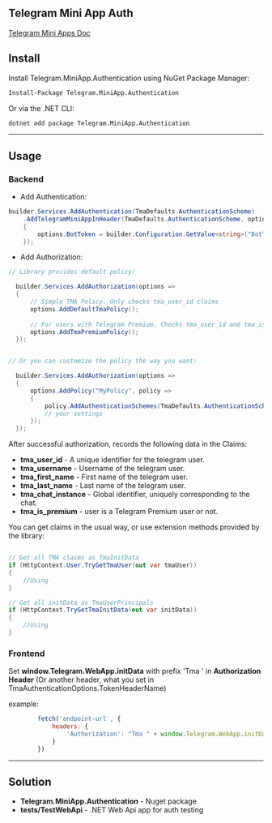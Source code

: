 ## Telegram Mini App Auth

[Telegram Mini Apps Doc](https://core.telegram.org/bots/webapps#validating-data-received-via-the-mini-app)


## Install
Install Telegram.MiniApp.Authentication using NuGet Package Manager:
```bash
Install-Package Telegram.MiniApp.Authentication
```
Or via the .NET CLI:
```bash
dotnet add package Telegram.MiniApp.Authentication
```
---
## Usage

### Backend

- Add Authentication:
```csharp
builder.Services.AddAuthentication(TmaDefaults.AuthenticationScheme)
	.AddTelegramMiniAppInHeader(TmaDefaults.AuthenticationScheme, options =>
	{
		options.BotToken = builder.Configuration.GetValue<string>("BotToken")!;
	});
```

- Add Authorization:
```csharp
// Library provides default policy:

  builder.Services.AddAuthorization(options =>
  {
      // Simple TMA Policy. Only checks tma_user_id claims
	  options.AddDefaultTmaPolicy();
	  
	  // For users with Telegram Premium. Checks tma_user_id and tma_is_premium claims
      options.AddTmaPremiumPolicy();
  });


// Or you can customize the policy the way you want:

  builder.Services.AddAuthorization(options =>
  {
      options.AddPolicy("MyPolicy", policy =>
      {
          policy.AddAuthenticationSchemes(TmaDefaults.AuthenticationScheme);
          // your settings
      });
  });
```

After successful authorization, records the following data in the Claims:
- **tma_user_id** - A unique identifier for the telegram user.
- **tma_username** - Username of the telegram user.
- **tma_first_name** - First name of the telegram user.
- **tma_last_name** - Last name of the telegram user.
- **tma_chat_instance** -  Global identifier, uniquely corresponding to the chat.
- **tma_is_premium** - user is a Telegram Premium user or not.

You can get claims in the usual way, or use extension methods provided by the library:
```csharp

// Get all TMA claims as TmaInitData
if (HttpContext.User.TryGetTmaUser(out var tmaUser))
{
    //Using
}

// Get all initData as TmaUserPrincipals
if (HttpContext.TryGetTmaInitData(out var initData))
{
    //Using
}
```

### Frontend

Set **window.Telegram.WebApp.initData** with prefix 'Tma ' in **Authorization Header** (Or another header, what you set in TmaAuthenticationOptions.TokenHeaderName)

example:
```javascript
        fetch('endpoint-url', {
            headers: {
                'Authorization': "Tma " + window.Telegram.WebApp.initData
            }
        })
```
---
## Solution

- **Telegram.MiniApp.Authentication** - Nuget package
- **tests/TestWebApi** - .NET Web Api app for auth testing